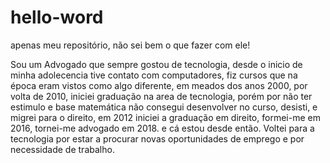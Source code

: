 # hello-word
apenas meu repositório, não sei bem o que fazer com ele!


Sou um Advogado que sempre gostou de tecnologia, desde o inicio de minha adolecencia tive contato com computadores, fiz cursos que na época eram vistos como algo diferente, em meados dos anos 2000, por volta de 2010, iniciei graduação na area de tecnologia, porém por não ter estimulo e base matemática não consegui desenvolver no curso, desisti, e migrei para o direito, em 2012 iniciei a graduação em direito, formei-me em 2016, tornei-me advogado em 2018. e cá estou desde então. Voltei para a tecnologia por estar a procurar novas oportunidades de emprego e por necessidade de trabalho.
